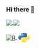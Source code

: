 ### Hi there 👋

<div display='inline-block' gap='4px'>
  <a href="https://marcio-piagio.github.io/">
  <img height='180em' align="center" src="https://github-readme-stats.vercel.app/api?username=marcio-piagio&count_private=true&theme=radical" />
  <img height='180em' align="center" src="https://github-readme-stats.vercel.app/api/top-langs/?username=marcio-piagio&layout=compact&theme=radical&count_private=true" />
</div>


<div style="display: inline_block"><br>
  <img align="center" alt="R" height="30" width="40" src="https://cdn.jsdelivr.net/gh/devicons/devicon/icons/rstudio/rstudio-original.svg">
  <img align="center" alt="Python" height="30" width="40" src="https://raw.githubusercontent.com/devicons/devicon/master/icons/python/python-original.svg">
</div>
  
